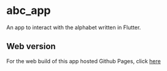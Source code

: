 # abc_app

An app to interact with the alphabet written in Flutter.

## Web version

For the web build of this app hosted Github Pages, click [here](https://bl4ckswordsman.github.io/abc_app/build/web/)

